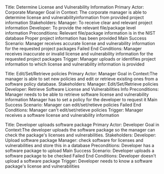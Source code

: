 Title: Determine License and Vulnerability Information
Primary Actor: Corporate Manager
Goal in Context: The corporate manager is able to determine license and vulnerabilityinformation from provided project information
Stakeholders:
  Manager: To receive clear and relevant project information
  Developer: To provide the relevant file/package level information
Preconditions:
  Relevant file/package information is in the NIST database
  Proper project information has been provided
Main Success Scenario: Manager receives accurate license and vulnerability information for the requested project packages
Failed End Conditions: Manager receives inaccurate or invalid license and vulnerability information for the requested project packages
Trigger: Manager uploads or identifies project information to which license and vulnerability information is provided

Title: Edit/Set/Retrieve policies
Primary Actor: Manager
Goal in Context:The manager is able to set new policies and edit or retrieve existing ones from a software policy database.
Stakeholders:
  Manager: Edit/Set/Retrieve policies
  Developer: Retrieve Software License and Vulnerabilities Info
Preconditions:
  Manager needs to be able to retrieve software license and vulnerability information
  Manager has to set a policy for the developer to request it
 Main Success Scenario: Manager can edit/set/retieve policies
 Failed End Conditions: Manager can't edit/set/retieve policies
 Trigger: Manager receives a software license and vulnerability information
 
 Title: Developer uploads software package
Primary Actor: Developer
Goal in Context:The developer uploads the software package so the manager can check the package's licenses and vulnerabilities.
Stakeholders:
   Developer: Upload software package
   Manager: check software for licenses and vulnerabilities and store this in a database
Preconditions:
  Developer has a software package to upload
 Main Success Scenario: Developer uploads a software package to be checked
 Failed End Conditions: Developer doesn't upload a software package
 Trigger: Developer needs to know a software package's license and vulnerabilities
